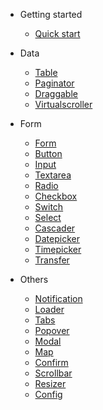 - Getting started

  - [Quick start](quickstart.md)

- Data

  - [Table](data/table.md)
  - [Paginator](data/paginator.md)
  - [Draggable](data/draggable.md)
  - [Virtualscroller](data/virtualscroller.md)

- Form

  - [Form](form/form.md)
  - [Button](form/button.md)
  - [Input](form/input.md)
  - [Textarea](form/textarea.md)
  - [Radio](form/radio.md)
  - [Checkbox](form/checkbox.md)
  - [Switch](form/switch.md)
  - [Select](form/select.md)
  - [Cascader](form/cascader.md)
  - [Datepicker](form/datepicker.md)
  - [Timepicker](form/timepicker.md)
  - [Transfer](form/transfer.md)

- Others

  - [Notification](others/notification.md)
  - [Loader](others/loader.md)
  - [Tabs](others/tabs.md)
  - [Popover](others/popover.md)
  - [Modal](others/modal.md)
  - [Map](data/map.md)
  - [Confirm](others/confirm.md)
  - [Scrollbar](others/scrollbar.md)
  - [Resizer](others/resizer.md)
  - [Config](others/config.md)
